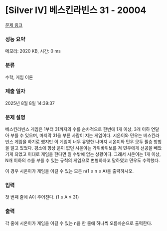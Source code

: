 # [Silver IV] 베스킨라빈스 31 - 20004 

[문제 링크](https://www.acmicpc.net/problem/20004) 

### 성능 요약

메모리: 2020 KB, 시간: 0 ms

### 분류

수학, 게임 이론

### 제출 일자

2025년 8월 8일 14:39:37

### 문제 설명

<p>베스킨라빈스 게임은 1부터 31까지의 수를 순차적으로 한번에 1개 이상, 3개 이하 연달아 부를 수 있으며, 마지막 31을 부른 사람이 지는 게임이다. 시온이와 민우는 베스킨라빈스 게임을 하기로 했지만 이 게임이 너무 유명한 나머지 시온이와 민우 모두 필승 방법을 알고 있었다. 평소에 항상 운이 없던 시온이는 가위바위보를 져 민우에게 선공을 빼았기게 되었고 이대로 게임을 한다면 질 수밖에 없는 상황이다. 그래서 시온이는 1개 이상, N개 이하의 수를 부를 수 있는 규칙의 게임으로 변형하자고 말하였고 민우도 수락했다.</p>

<p>이 경우 시온이가 게임을 이길 수 있는 모든 n(1 ≤ n ≤ A)을 출력하시오.</p>

### 입력 

 <p>첫 번째 줄에 A이 주어진다. (1 ≤ A ≤ 31)</p>

### 출력 

 <p>각 줄에 시온이가 게임을 이길 수 있는 n을 한 줄에 하나씩 오름차순으로 출력한다.</p>

